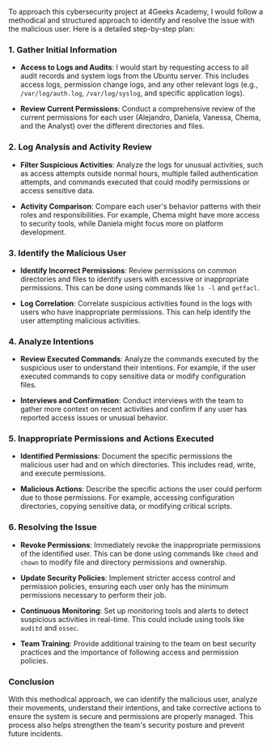 To approach this cybersecurity project at 4Geeks Academy, I would follow a methodical and structured approach to identify and resolve the issue with the malicious user. Here is a detailed step-by-step plan:

### 1. **Gather Initial Information**

- **Access to Logs and Audits**: I would start by requesting access to all audit records and system logs from the Ubuntu server. This includes access logs, permission change logs, and any other relevant logs (e.g., `/var/log/auth.log`, `/var/log/syslog`, and specific application logs).

- **Review Current Permissions**: Conduct a comprehensive review of the current permissions for each user (Alejandro, Daniela, Vanessa, Chema, and the Analyst) over the different directories and files.

### 2. **Log Analysis and Activity Review**

- **Filter Suspicious Activities**: Analyze the logs for unusual activities, such as access attempts outside normal hours, multiple failed authentication attempts, and commands executed that could modify permissions or access sensitive data.

- **Activity Comparison**: Compare each user's behavior patterns with their roles and responsibilities. For example, Chema might have more access to security tools, while Daniela might focus more on platform development.

### 3. **Identify the Malicious User**

- **Identify Incorrect Permissions**: Review permissions on common directories and files to identify users with excessive or inappropriate permissions. This can be done using commands like `ls -l` and `getfacl`.

- **Log Correlation**: Correlate suspicious activities found in the logs with users who have inappropriate permissions. This can help identify the user attempting malicious activities.

### 4. **Analyze Intentions**

- **Review Executed Commands**: Analyze the commands executed by the suspicious user to understand their intentions. For example, if the user executed commands to copy sensitive data or modify configuration files.

- **Interviews and Confirmation**: Conduct interviews with the team to gather more context on recent activities and confirm if any user has reported access issues or unusual behavior.

### 5. **Inappropriate Permissions and Actions Executed**

- **Identified Permissions**: Document the specific permissions the malicious user had and on which directories. This includes read, write, and execute permissions.

- **Malicious Actions**: Describe the specific actions the user could perform due to those permissions. For example, accessing configuration directories, copying sensitive data, or modifying critical scripts.

### 6. **Resolving the Issue**

- **Revoke Permissions**: Immediately revoke the inappropriate permissions of the identified user. This can be done using commands like `chmod` and `chown` to modify file and directory permissions and ownership.

- **Update Security Policies**: Implement stricter access control and permission policies, ensuring each user only has the minimum permissions necessary to perform their job.

- **Continuous Monitoring**: Set up monitoring tools and alerts to detect suspicious activities in real-time. This could include using tools like `auditd` and `ossec`.

- **Team Training**: Provide additional training to the team on best security practices and the importance of following access and permission policies.

### Conclusion

With this methodical approach, we can identify the malicious user, analyze their movements, understand their intentions, and take corrective actions to ensure the system is secure and permissions are properly managed. This process also helps strengthen the team's security posture and prevent future incidents.
